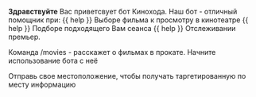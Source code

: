 **Здравствуйте**
Вас приветсвует бот Кинохода.
Наш бот - отличный помощник при:
{{ help }} Выборе фильма к просмотру в кинотеатре
{{ help }} Подборе подходящего Вам сеанса
{{ help }} Отслеживании премьер.


Команда /movies - расскажет о фильмах в прокате.
Начните использование бота с неё

Отправь свое местоположение, чтобы получать таргетированную по месту информацию